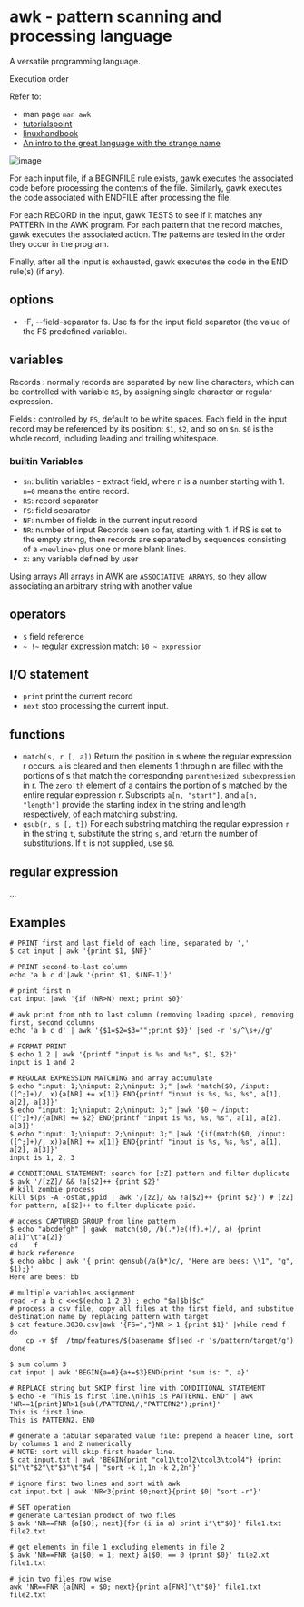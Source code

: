 # awk - pattern scanning and processing language
A versatile programming language.

Execution order

Refer to:
- man page `man awk`
- [tutorialspoint](https://www.tutorialspoint.com/awk/awk_workflow.htm)
- [linuxhandbook](https://linuxhandbook.com/awk-command-tutorial/)
- [An intro to the great language with the strange name](https://www.ibm.com/developerworks/library/l-awk1/index.html)

![image](./data/awk_workflow.jpg)


For each input file, if a BEGINFILE rule exists, gawk executes the associated code before processing
the contents of the file. Similarly, gawk executes the code associated with ENDFILE after processing the file.

For each RECORD in the input, gawk TESTS to see if it matches any PATTERN in the AWK program.
For each pattern that the record matches, gawk executes the associated action.
The patterns are tested in the order they occur in the program.

Finally, after all the input is exhausted, gawk executes the code in the END rule(s) (if any).

## options

- -F, --field-separator fs. Use fs for the input field separator (the value of the FS predefined variable).

## variables

Records
: normally records are separated by new line characters, which can be controlled with variable `RS`, by assigning single character or regular expression.

Fields
: controlled by `FS`, default to be white spaces. 
Each field in the input record may be referenced by its position: `$1`, `$2`, and so on `$n`.  `$0` is the whole record, including leading and trailing whitespace.

### builtin Variables
- `$n`: bulitin variables - extract field, where n is a number starting with 1. `n=0` means the entire record.
- `RS`: record separator
- `FS`: field separator
- `NF`: number of fields in the current input record
- `NR`: number of input Records seen so far, starting with 1. if RS is set to the empty string, then records are separated by sequences consisting of a `<newline>` plus one or more blank lines.
- x: any variable defined by user

Using arrays
All arrays in AWK are `ASSOCIATIVE ARRAYS`, so they allow associating an arbitrary string with another value

## operators

- `$` field reference
- `~ !~` regular expression match: `$0 ~ expression`

## I/O statement

- `print` print the current record
- `next` stop processing the current input.

## functions

- `match(s, r [, a])`       Return the position in s where the regular expression r occurs. `a` is cleared and then elements 1 through  n are  filled  with  the portions of s that match the corresponding `parenthesized subexpression` in r.  The `zero'th` element of a contains the portion of s matched by the entire regular expression r.  Subscripts `a[n, "start"]`, and `a[n, "length"]` provide the starting index in the string and length respectively, of each matching substring.
- `gsub(r, s [, t])`        For  each  substring matching the regular expression `r` in the string `t`, substitute the string `s`, and return the number of substitutions.  If `t` is not supplied, use `$0`.

## regular expression

...

## Examples

    # PRINT first and last field of each line, separated by ','
    $ cat input | awk '{print $1, $NF}'

    # PRINT second-to-last column
    echo 'a b c d'|awk '{print $1, $(NF-1)}'

    # print first n
    cat input |awk '{if (NR>N) next; print $0}'

    # awk print from nth to last column (removing leading space), removing first, second columns
    echo 'a b c d' | awk '{$1=$2=$3="";print $0}' |sed -r 's/^\s+//g'

    # FORMAT PRINT
    $ echo 1 2 | awk '{printf "input is %s and %s", $1, $2}'
    input is 1 and 2

    # REGULAR EXPRESSION MATCHING and array accumulate
    $ echo "input: 1;\ninput: 2;\ninput: 3;" |awk 'match($0, /input: ([^;]+)/, x){a[NR] += x[1]} END{printf "input is %s, %s, %s", a[1], a[2], a[3]}'
    $ echo "input: 1;\ninput: 2;\ninput: 3;" |awk '$0 ~ /input: ([^;]+)/{a[NR] += $2} END{printf "input is %s, %s, %s", a[1], a[2], a[3]}'
    $ echo "input: 1;\ninput: 2;\ninput: 3;" |awk '{if(match($0, /input: ([^;]+)/, x))a[NR] += x[1]} END{printf "input is %s, %s, %s", a[1], a[2], a[3]}'
    input is 1, 2, 3

    # CONDITIONAL STATEMENT: search for [zZ] pattern and filter duplicate
    $ awk '/[zZ]/ && !a[$2]++ {print $2}'
    # kill zombie process
    kill $(ps -A -ostat,ppid | awk '/[zZ]/ && !a[$2]++ {print $2}') # [zZ] for pattern, a[$2]++ to filter duplicate ppid.

    # access CAPTURED GROUP from line pattern
    $ echo "abcdefgh" | gawk 'match($0, /b(.*)e((f).+)/, a) {print a[1]"\t"a[2]}'
    cd    f
    # back reference
    $ echo abbc | awk '{ print gensub(/a(b*)c/, "Here are bees: \\1", "g", $1);}'
    Here are bees: bb

    # multiple variables assignment
    read -r a b c <<<$(echo 1 2 3) ; echo "$a|$b|$c"
    # process a csv file, copy all files at the first field, and substitue destination name by replacing pattern with target
    $ cat feature.3030.csv|awk '{FS=","}NR > 1 {print $1}' |while read f
    do
        cp -v $f  /tmp/features/$(basename $f|sed -r 's/pattern/target/g')
    done

    $ sum column 3
    cat input | awk 'BEGIN{a=0}{a+=$3}END{print "sum is: ", a}'

    # REPLACE string but SKIP first line with CONDITIONAL STATEMENT
    $ echo -e "This is first line.\nThis is PATTERN1. END" | awk 'NR==1{print}NR>1{sub(/PATTERN1/,"PATTERN2");print}'
    This is first line.
    This is PATTERN2. END

    # generate a tabular separated value file: prepend a header line, sort by columns 1 and 2 numerically
    # NOTE: sort will skip first header line.
    $ cat input.txt | awk 'BEGIN{print "col1\tcol2\tcol3\tcol4"} {print $1"\t"$2"\t"$3"\t"$4 | "sort -k 1,1n -k 2,2n"}'

    # ignore first two lines and sort with awk
    cat input.txt | awk 'NR<3{print $0;next}{print $0| "sort -r"}' 

    # SET operation
    # generate Cartesian product of two files
    $ awk 'NR==FNR {a[$0]; next}{for (i in a) print i"\t"$0}' file1.txt file2.txt

    # get elements in file 1 excluding elements in file 2
    $ awk 'NR==FNR {a[$0] = 1; next} a[$0] == 0 {print $0}' file2.xt file1.txt

    # join two files row wise
    awk 'NR==FNR {a[NR] = $0; next}{print a[FNR]"\t"$0}' file1.txt file2.txt


